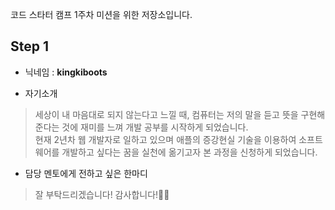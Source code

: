 코드 스타터 캠프 1주차 미션을 위한 저장소입니다.


## Step 1
* 닉네임 : **kingkiboots**

* 자기소개
> 세상이 내 마음대로 되지 않는다고 느낄 때, 컴퓨터는 저의 말을 듣고 뜻을 구현해준다는 것에 재미를 느껴 개발 공부를 시작하게 되었습니다.<br/>
현재 2년차 웹 개발자로 일하고 있으며 애플의 증강현실 기술을 이용하여 소프트웨어를 개발하고 싶다는 꿈을 실천에 옮기고자 본 과정을 신청하게 되었습니다.

* 담당 멘토에게 전하고 싶은 한마디
> 잘 부탁드리겠습니다! 감사합니다!🙌🏻
